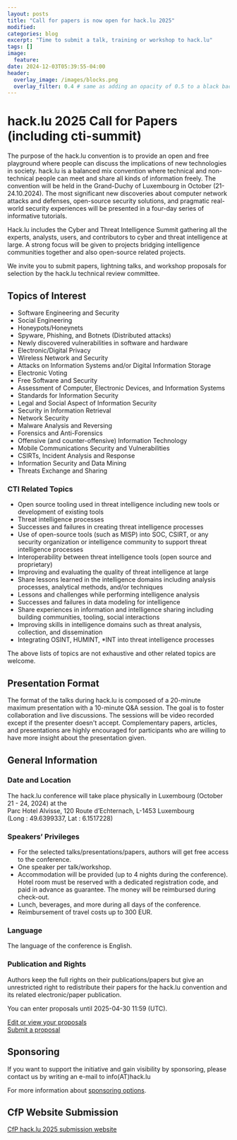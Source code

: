 ```yaml
---
layout: posts
title: "Call for papers is now open for hack.lu 2025"
modified:
categories: blog
excerpt: "Time to submit a talk, training or workshop to hack.lu"
tags: []
image:
  feature:
date: 2024-12-03T05:39:55-04:00
header:
  overlay_image: /images/blocks.png
  overlay_filter: 0.4 # same as adding an opacity of 0.5 to a black background
---
```


# hack.lu 2025 Call for Papers (including cti-summit)

The purpose of the hack.lu convention is to provide an open and free playground where people can discuss the implications of new technologies in society. hack.lu is a balanced mix convention where technical and non-technical people can meet and share all kinds of information freely. The convention will be held in the Grand-Duchy of Luxembourg in October (21-24.10.2024). The most significant new discoveries about computer network attacks and defenses, open-source security solutions, and pragmatic real-world security experiences will be presented in a four-day series of informative tutorials.

Hack.lu includes the Cyber and Threat Intelligence Summit gathering all the experts, analysts, users, and contributors to cyber and threat intelligence at large. A strong focus will be given to projects bridging intelligence communities together and also open-source related projects.

We invite you to submit papers, lightning talks, and workshop proposals for selection by the hack.lu technical review committee.

## Topics of Interest

- Software Engineering and Security
- Social Engineering
- Honeypots/Honeynets
- Spyware, Phishing, and Botnets (Distributed attacks)
- Newly discovered vulnerabilities in software and hardware
- Electronic/Digital Privacy
- Wireless Network and Security
- Attacks on Information Systems and/or Digital Information Storage
- Electronic Voting
- Free Software and Security
- Assessment of Computer, Electronic Devices, and Information Systems
- Standards for Information Security
- Legal and Social Aspect of Information Security
- Security in Information Retrieval
- Network Security
- Malware Analysis and Reversing
- Forensics and Anti-Forensics
- Offensive (and counter-offensive) Information Technology
- Mobile Communications Security and Vulnerabilities
- CSIRTs, Incident Analysis and Response
- Information Security and Data Mining
- Threats Exchange and Sharing

### CTI Related Topics

- Open source tooling used in threat intelligence including new tools or development of existing tools
- Threat intelligence processes
- Successes and failures in creating threat intelligence processes
- Use of open-source tools (such as MISP) into SOC, CSIRT, or any security organization or intelligence community to support threat intelligence processes
- Interoperability between threat intelligence tools (open source and proprietary)
- Improving and evaluating the quality of threat intelligence at large
- Share lessons learned in the intelligence domains including analysis processes, analytical methods, and/or techniques
- Lessons and challenges while performing intelligence analysis
- Successes and failures in data modeling for intelligence
- Share experiences in information and intelligence sharing including building communities, tooling, social interactions
- Improving skills in intelligence domains such as threat analysis, collection, and dissemination
- Integrating OSINT, HUMINT, *INT into threat intelligence processes

The above lists of topics are not exhaustive and other related topics are welcome.

## Presentation Format

The format of the talks during hack.lu is composed of a 20-minute maximum presentation with a 10-minute Q&A session. The goal is to foster collaboration and live discussions. The sessions will be video recorded except if the presenter doesn't accept. Complementary papers, articles, and presentations are highly encouraged for participants who are willing to have more insight about the presentation given.

## General Information

### Date and Location

The hack.lu conference will take place physically in Luxembourg (October 21 - 24, 2024) at the  
Parc Hotel Alvisse, 120 Route d’Echternach, L-1453 Luxembourg  
(Long : 49.6399337, Lat : 6.1517228)

### Speakers’ Privileges

- For the selected talks/presentations/papers, authors will get free access to the conference.
- One speaker per talk/workshop.
- Accommodation will be provided (up to 4 nights during the conference). Hotel room must be reserved with a dedicated registration code, and paid in advance as guarantee. The money will be reimbursed during check-out.
- Lunch, beverages, and more during all days of the conference.
- Reimbursement of travel costs up to 300 EUR.

### Language

The language of the conference is English.

### Publication and Rights

Authors keep the full rights on their publications/papers but give an unrestricted right to redistribute their papers for the hack.lu convention and its related electronic/paper publication.

You can enter proposals until 2025-04-30 11:59 (UTC).

[Edit or view your proposals](https://pretalx.com/hack-lu-2025/cfp)  
[Submit a proposal](https://pretalx.com/hack-lu-2025/cfp)

## Sponsoring

If  you  want  to  support  the  initiative  and  gain  visibility  by
sponsoring, please contact us by writing an e-mail to info(AT)hack.lu

For more information about [sponsoring options](/sponsoring).

## CfP Website Submission

[CfP hack.lu 2025 submission website](https://pretalx.com/hack-lu-2025/)


